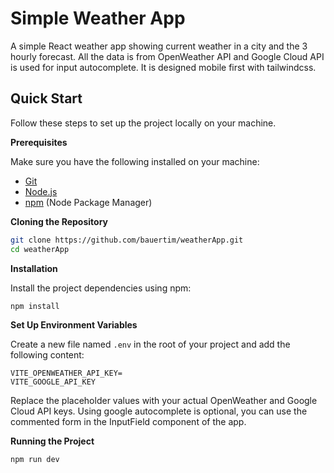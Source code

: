 # Simple Weather App

A simple React weather app showing current weather in a city and the 3 hourly forecast. All the data is from OpenWeather API and Google Cloud API is used for input autocomplete.
It is designed mobile first with tailwindcss.

## <a name="quick-start">Quick Start</a>

Follow these steps to set up the project locally on your machine.

**Prerequisites**

Make sure you have the following installed on your machine:

- [Git](https://git-scm.com/)
- [Node.js](https://nodejs.org/en)
- [npm](https://www.npmjs.com/) (Node Package Manager)

**Cloning the Repository**

```bash
git clone https://github.com/bauertim/weatherApp.git
cd weatherApp
```

**Installation**

Install the project dependencies using npm:

```bash
npm install
```

**Set Up Environment Variables**

Create a new file named `.env` in the root of your project and add the following content:

```env
VITE_OPENWEATHER_API_KEY=
VITE_GOOGLE_API_KEY
```

Replace the placeholder values with your actual OpenWeather and Google Cloud API keys.
Using google autocomplete is optional, you can use the commented form in the InputField component of the app.

**Running the Project**

```bash
npm run dev
```

